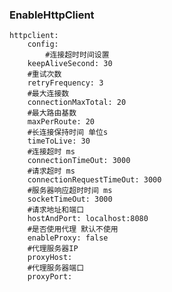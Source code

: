 ### EnableHttpClient
    httpclient:
	    config:
	        #连接超时时间设置
		keepAliveSecond: 30
		#重试次数
		retryFrequency: 3
		#最大连接数
		connectionMaxTotal: 20
		#最大路由基数
		maxPerRoute: 20
		#长连接保持时间 单位s
		timeToLive: 30
		#连接超时 ms
		connectionTimeOut: 3000
		#请求超时 ms
		connectionRequestTimeOut: 3000
		#服务器响应超时时间 ms
		socketTimeOut: 3000
		#请求地址和端口
		hostAndPort: localhost:8080
		#是否使用代理 默认不使用
		enableProxy: false
		#代理服务器IP
		proxyHost: 
		#代理服务器端口
		proxyPort: 
